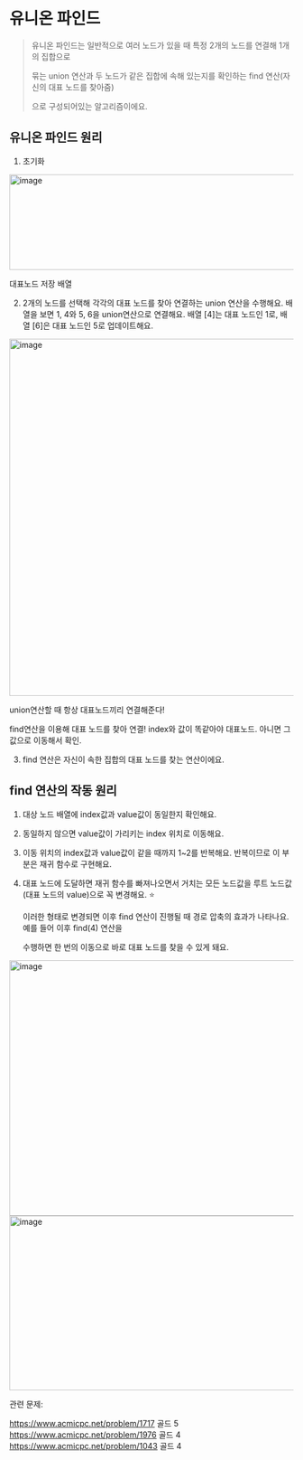 유니온 파인드
========
> 유니온 파인드는 일반적으로 여러 노드가 있을 때 특정 2개의 노드를 연결해 1개의 집합으로
> 
> 묶는 union 연산과 두 노드가 같은 집합에 속해 있는지를 확인하는 find 연산(자신의 대표 노드를 찾아줌)  
>
> 으로 구성되어있는 알고리즘이에요. 

유니온 파인드 원리
-----
1. 초기화

<img width="755" height="169" alt="image" src="https://github.com/user-attachments/assets/5b40495e-dfdf-4479-9e8e-477f89bdebc9" />

대표노드 저장 배열 

2. 2개의 노드를 선택해 각각의 대표 노드를 찾아 연결하는 union 연산을 수행해요. 배열을 보면 1, 4와 5, 6을
   union연산으로 연결해요. 배열 [4]는 대표 노드인 1로, 배열 [6]은 대표 노드인 5로 업데이트해요. 

<img width="941" height="632" alt="image" src="https://github.com/user-attachments/assets/123f5a1f-8b49-44d6-8ba7-0d2da6b4a4be" />

union연산할 때 항상 대표노드끼리 연결해준다!

find연산을 이용해 대표 노드를 찾아 연결! index와 값이 똑같아야 대표노드. 아니면 그 값으로 이동해서 확인.

3. find 연산은 자신이 속한 집합의 대표 노드를 찾는 연산이에요. 

find 연산의 작동 원리
----
1. 대상 노드 배열에 index값과 value값이 동일한지 확인해요.
   
2. 동일하지 않으면 value값이 가리키는 index 위치로 이동해요. 

3. 이동 위치의 index값과 value값이 같을 때까지 1~2를 반복해요. 반복이므로 이 부분은 재귀 함수로 구현해요. 

4. 대표 노드에 도달하면 재귀 함수를 빠져나오면서 거치는 모든 노드값을 루트 노드값(대표 노드의 value)으로 꼭  변경해요. ⭐ 

   이러한 형태로 변경되면 이후 find 연산이 진행될 때 경로 압축의 효과가 나타나요. 예를 들어 이후 find(4) 연산을  

   수행하면 한 번의 이동으로 바로 대표 노드를 찾을 수 있게 돼요. 

<img width="997" height="452" alt="image" src="https://github.com/user-attachments/assets/2f989a08-15f7-46e2-bfd2-81fe18a603ea" />

<img width="821" height="309" alt="image" src="https://github.com/user-attachments/assets/79ae7026-fd29-4266-88d8-8eb2c24c004f" />












관련 문제:  

<https://www.acmicpc.net/problem/1717> 골드 5  
<https://www.acmicpc.net/problem/1976> 골드 4  
<https://www.acmicpc.net/problem/1043> 골드 4
